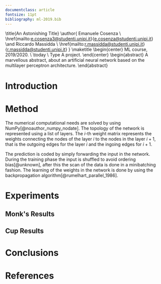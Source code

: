 ```yaml
---
documentclass: article
fontsize: 11pt
bibliography: ml-2019.bib
---
```


<!-- Pure latex to handle the title -->
\title{An Astonishing Title}
\author{
  Emanuele Cosenza \\ 
  \href{mailto:e.cosenza3@studenti.unipi.it}{e.cosenza@studenti.unipi.it} 
  \and Riccardo Massidda \\ 
  \href{mailto:r.massidda@studenti.unipi.it}{r.massidda@studenti.unipi.it}
}
\maketitle
\begin{center}
  ML course, 2019/2020. \\
  \today \\
  Type A project.
\end{center}
\begin{abstract}
A marvellous abstract, about an artificial neural network based on the multilayer perceptron architecture.
\end{abstract}

# Introduction

# Method
The numerical computational needs are solved by using NumPy[@noauthor_numpy_nodate].
The topology of the network is represented using a list of layers.
The $i$-th weight matrix represents the weights connecting the nodes of the layer $i$ to the nodes in the layer $i+1$, that is the outgoing edges for the layer $i$ and the ingoing edges for $i+1$.

The prediction is coded by simply forwarding the input in the network.
During the training phase the input is shuffled to avoid ordering bias[@unknown], after this the scan of the data is done in a minibatching fashion.
The learning of the weights in the network is done by using the backpropagation algorithm[@rumelhart_parallel_1986].

# Experiments

## Monk's Results

## Cup Results

# Conclusions

# References
